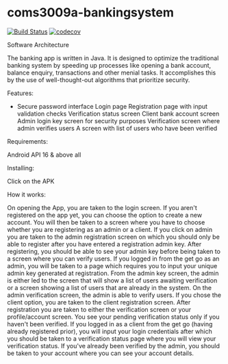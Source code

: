 # coms3009a-bankingsystem
 [![Build Status](https://travis-ci.com/NeoMaja/coms-3009a-bankingsystem.svg?token=KRJyGJdtUy45xqsuRezk&branch=main)](https://travis-ci.com/NeoMaja/coms-3009a-bankingsystem)
[![codecov](https://codecov.io/gh/NeoMaja/coms-3009a-bankingsystem/branch/main/graph/badge.svg?token=WX9OXZK4WD)](https://codecov.io/gh/NeoMaja/coms-3009a-bankingsystem)

 Software Architecture

The banking app is written in Java. It is designed to optimize the traditional banking system by speeding up processes like opening a bank account, balance enquiry, transactions and other menial tasks. It accomplishes this by the use of well-thought-out algorithms that prioritize security.

Features:

- Secure password interface
Login page
Registration page with input validation checks
Verification status screen
Client bank account screen
Admin login key screen for security purposes
Verification screen where admin verifies users
A screen with list of users who have been verified

Requirements:

Android API 16 & above all

Installing:

Click on the APK

How it works:

On opening the App, you are taken to the login screen.
If you aren't registered on the app yet, you can choose the option to create a new account. You will then be taken to a screen where you have to choose whether you are registering as an admin or a client.
If you click on admin you are taken to the admin registration screen on which you should only be able to register after you have entered a registration admin key.
After registering, you should be able to see your admin key before being taken to a screen where you can verify users.
If you logged in from the get go as an admin, you will be taken to a page which requires you to input your unique admin key generated at registration.
From the admin key screen, the admin is either led to the screen that will show a list of users awaiting verification or a screen showing a list of users that are already in the system.
On the admin verification screen, the admin is able to verify users.
If you chose the client option, you are taken to the client registration screen.
After registration you are taken to either the verification screen or your profile/account screen. You see your pending verification status only if you haven't been verified.
If you logged in as a client from the get go (having already registered prior), you will input your login credentials after which you should be taken to a verification status page where you will view your verification status.
If you've already been verified by  the admin, you should be taken to your account where you can see your account details.
